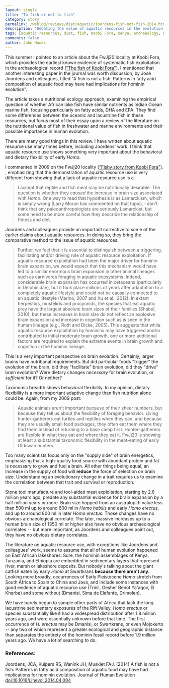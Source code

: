 ```yaml
---
layout: single 
title: "To fish or not to fish" 
category: story
permalink: /weblog/reviews/diet/aquatic/joordens-fish-not-fish-2014.html
description: "Debating the value of aquatic resources in the evolution of Homo."
tags: [aquatic resources, diet, fish, Koobi Fora, Kenya, archaeology, Lower Paleolithic, Homo erectus, Homo, brain, brain evolution] 
comments: false 
author: John Hawks 
---
```


This summer I pointed to an article about the FwJj20 locality at Koobi Fora, which provides the earliest known evidence of systematic fish exploitation in the archaeological record (<a href="http://johnhawks.net/weblog/reviews/archaeology/lower/archer-fish-turkana-2014.html">"The fish of Koobi Fora"</a>). I mentioned that another interesting paper in the journal was worth discussion, by Jos&eacute; Joordens and colleagues, titled "A fish is not a fish: Patterns in fatty acid composition of aquatic food may have had implications for hominin evolution". 

The article takes a nutritional ecology approach, examining the empirical question of whether African lake fish have similar nutrients as Indian Ocean marine fish, focusing particularly on fatty acids, DHA and EPA. They find some differences between the oceanic and lacustrine fish in these resources, but focus most of their essay upon a review of the literature on the nutritional value of fish in freshwater and marine environments and their possible importance in human evolution. 

There are many good things in this review. I have written about aquatic resource use many times before, including Joordens' work. I think that aquatic resource use shows something very important about the behavioral and dietary flexibility of early <em>Homo</em>. 

I commented in 2009 on the FwJj20 locality (<a href="http://johnhawks.net/weblog/reviews/archaeology/lower/braun-fwjj20-2010.html">"Fishy story from Koobi Fora"</a>). , emphasizing that the demonstration of aquatic resource use is very different from showing that a lack of aquatic resource use is a 

<blockquote>I accept that reptile and fish meat may be nutritionally desirable. The question is whether they <em>caused</em> the increase in brain size associated with <em>Homo</em>. One way to read that hypothesis is as Lamarckism, which is simply wrong (Larry Moran has commented on that topic). I don't think that any paleoanthropologists are seriously Lamarckist, but some need to be more careful how they describe the relationship of fitness and diet.</blockquote>

Joordens and colleagues provide an important corrective to some of the earlier claims about aquatic resources. In doing so, they bring the comparative method to the issue of aquatic resources:

<blockquote>Further, we feel that it is essential to distinguish between a triggering, facilitating and/or driving role of aquatic resource exploitation. If aquatic resource exploitation had been the major driver for hominin brain expansion, we would expect that this mechanism would have led to a similar enormous brain expansion in other animal lineages such as carnivores foraging in aquatic ecosystems. Indeed, considerable brain expansion has occurred in cetaceans (particularly in Delphinidae), but it took place millions of years after adaptation to a completely aquatic lifestyle and could not be causally connected to an aquatic lifestyle (Marino, 2007 and Xu et al., 2012). In extant herpestids, mustelids and procyonids, the species that eat aquatic prey have the largest absolute brain sizes of their families (Shabel, 2010), but these increases in brain size do not reflect an explosive brain expansion and increase in cognition such as is seen in the human lineage (e.g., Roth and Dicke, 2005). This suggests that while aquatic resource exploitation by hominins may have triggered and/or contributed to initial moderate brain growth, one or more additional factors are required to explain the extreme events in brain growth and cognition in the hominin lineage.</blockquote>

This is a very important perspective on brain evolution. Certainly, larger brains have nutritional requirements. But did particular foods "trigger" the evolution of the brain, did they "facilitate" brain evolution, did they "drive" brain evolution? Were dietary changes <em>necessary</em> for brain evolution, or <em>sufficient</em> for it? Or neither? 

Taxonomic breadth shows behavioral flexibility. In my opinion, dietary flexibility is a more important adaptive change than fish nutrition alone could be. Again, from my 2009 post: 

<blockquote>Aquatic animals aren't important because of their sheer numbers, but because they tell us about the flexibility of foraging behavior. Living hunter-gatherers eat turtles and reptiles when they can, and because they are usually small food packages, they often eat them where they find them instead of returning to a base camp first. Hunter-gatherers are flexible in what they eat and where they eat it. FwJj20 is showing at least a substantial taxonomic flexibility in the meat-eating of early Oldowan hunters.</blockquote>

Too many scientists focus only on the "supply side" of brain energetics, emphasizing that a high-quality food source with abundant protein and fat is necessary to grow and fuel a brain. All other things being equal, an increase in the supply of food will <strong>reduce</strong> the force of selection on brain size. Understanding an evolutionary change in a trait requires us to examine the correlation between that trait and survival or reproduction. 

Stone tool manufacture and tool-aided meat exploitation, starting by 2.6 million years ago, predate any substantial evidence for brain expansion by a half million years or more. Brain size hopped from an australopith value less than 500 ml up to around 600 ml in <em>Homo habilis</em> and early <em>Homo erectus</em>, and up to around 800 ml in later <em>Homo erectus</em>. Those changes have no obvious archaeological correlate. The later, massive increases up to a human brain size of 1350 ml or higher also have no obvious archaeological correlates -- but more important, as Joordens and colleagues point out, they have no obvious dietary correlates. 

The literature on aquatic resource use, with exceptions like Joordens and colleagues' work, seems to assume that all of human evolution happened on East African lakeshores. Sure, the hominin assemblages of Kenya, Tanzania, and Ethiopia are embedded in sedimentary layers that represent river, marsh or lakeshore deposits. But nobody's talking about the giant catfish eaten by early <em>Homo</em> at Swartkrans <strong>because there aren't any</strong>. Looking more broadly, occurrences of Early Pleistocene <em>Homo</em> stretch from South Africa to Spain to China and Java, and include some instances with good evidence of aquatic resource use (Trinil, Gesher Benot Ya'aqov, El Kherba) and some without (Dmanisi, Sima de Elefante, Drimolen). 

We have barely begun to sample other parts of Africa that lack the long lacustrine sedimentary exposures of the Rift Valley. <em>Homo erectus</em> or species substantially like it had a widespread distribution after 1.8 million years ago, and were essentially unknown before that time. The first occurrence of <em>H. erectus</em> may be Dmanisi, or Swartkrans, or even Mojokerto -- any two of which represent a greater ecological and geographic distance than separates the entirety of the hominin fossil record before 1.9 million years ago. We have a lot of searching to do. 






### References:


<p class="cite">Joordens, JCA, Kuipers RS, Wanink JH, Muskiet FAJ. (2014) A fish is not a fish: Patterns in fatty acid composition of aquatic food may have had implications for hominin evolution. Journal of Human Evolution <a href="http://dx.doi.org/10.1016/j.jhevol.2014.04.004">doi:10.1016/j.jhevol.2014.04.004</a></p>


